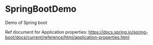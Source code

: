 # SpringBootDemo
Demo of Spring boot

Ref document for Application properties:
https://docs.spring.io/spring-boot/docs/current/reference/html/application-properties.html
